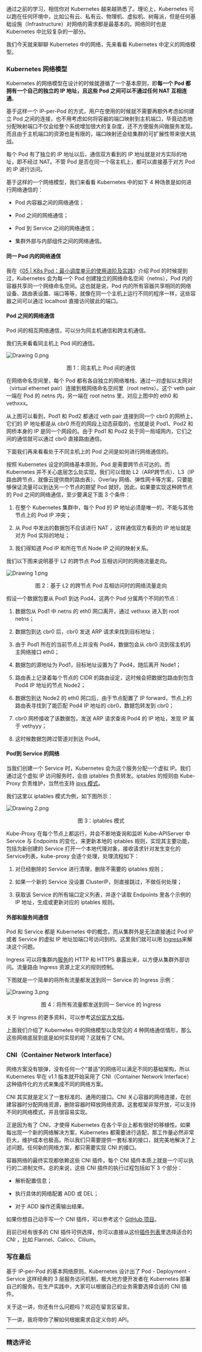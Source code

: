 <p data-nodeid="10019">通过之前的学习，相信你对 Kubernetes 越来越熟悉了。理论上，Kubernetes 可以跑在任何环境中，比如公有云、私有云、物理机、虚拟机、树莓派，但是任何基础设施（Infrastructure）对网络的需求都是最基本的。网络同时也是 Kubernetes 中比较复杂的一部分。</p>



<p data-nodeid="9401">我们今天就来聊聊 Kubernetes 中的网络，先来看看 Kubernetes 中定义的网络模型。</p>
<h3 data-nodeid="9402">Kubernetes 网络模型</h3>
<p data-nodeid="9403">Kubernetes 的网络模型在设计的时候就遵循了一个基本原则，即<strong data-nodeid="9504">每一个 Pod 都拥有一个自己的独立的 IP 地址，且这些 Pod 之间可以不通过任何 NAT 互相连通</strong>。</p>
<p data-nodeid="9404">基于这样一个 IP-per-Pod 的方式，用户在使用的时候就不需要再额外考虑如何建立 Pod 之间的连接，也不用考虑如何将容器的端口映射到主机端口，毕竟动态地分配映射端口不仅会给整个系统增加很大的复杂度，还不方便服务间做服务发现。而且由于主机端口的资源也是有限的，端口映射还会给集群的可扩展性带来很大挑战。</p>
<p data-nodeid="9405">每个 Pod 有了独立的 IP 地址以后，通信双方看到的 IP 地址就是对方实际的地址，即不经过 NAT。不管 Pod 是否在同一个宿主机上，都可以直接基于对方 Pod 的 IP 进行访问。</p>
<p data-nodeid="9406">基于这样的一个网络模型，我们来看看 Kubernetes 中的如下 4 种场景是如何进行网络通信的：</p>
<ul data-nodeid="9407">
<li data-nodeid="9408">
<p data-nodeid="9409">Pod 内容器之间的网络通信；</p>
</li>
<li data-nodeid="9410">
<p data-nodeid="9411">Pod 之间的网络通信；</p>
</li>
<li data-nodeid="9412">
<p data-nodeid="9413">Pod 到 Service 之间的网络通信；</p>
</li>
<li data-nodeid="9414">
<p data-nodeid="9415">集群外部与内部组件之间的网络通信。</p>
</li>
</ul>
<h4 data-nodeid="9416">同一 Pod 内的网络通信</h4>
<p data-nodeid="9417">我在《<a href="https://kaiwu.lagou.com/course/courseInfo.htm?courseId=447#/detail/pc?id=4522" data-nodeid="9516">05 | K8s Pod：最小调度单元的使用进阶及实践</a>》介绍 Pod 的时候提到过，Kubernetes 会为每一个 Pod 创建独立的网络命名空间（netns），Pod 内的容器共享同一个网络命名空间。这也就是说，Pod 内的所有容器共享相同的网络设备、路由表设置、端口等等，就像在同一个主机上运行不同的程序一样，这些容器之间可以通过 localhost 直接访问彼此的端口。</p>
<h4 data-nodeid="9418">Pod 之间的网络通信</h4>
<p data-nodeid="9419">Pod 间的相互网络通信，可以分为同主机通信和跨主机通信。</p>
<p data-nodeid="10827">我们先来看看同主机上 Pod 间的通信。</p>
<p data-nodeid="11241"><img src="https://s0.lgstatic.com/i/image/M00/70/F6/Ciqc1F-8tLuAWX-tAACIXQBtkeo535.png" alt="Drawing 0.png" data-nodeid="11245"></p>
<div data-nodeid="11242" class=""><p style="text-align:center">图 1：同主机上 Pod 间的通信</p></div>





<p data-nodeid="9423">在网络命名空间里，每个 Pod 都有各自独立的网络堆栈，通过一对虚拟以太网对（virtual ethernet pair）连接到根网络命名空间里（root netns）。这个 veth pair 一端在 Pod 的 netns 内，另一端在 root netns 里，对应上图中的 eth0 和 vethxxx。</p>
<p data-nodeid="9424">从上图可以看到，Pod1 和 Pod2 都通过 veth pair 连接到同一个 cbr0 的网桥上，它们的 IP 地址都是从 cbr0 所在的网段上动态获取的，也就是说 Pod1、Pod2 和网桥本身的 IP 是同一个网段的。由于 Pod1 和 Pod2 处于同一局域网内，它们之间的通信就可以通过 cbr0 直接路由通信。</p>
<p data-nodeid="9425">下面我们再来看看处于不同主机上的 Pod 之间是如何进行网络通信的。</p>
<p data-nodeid="9426">按照 Kubernetes 设定的网络基本原则，Pod 是需要跨节点可达的。而 Kubernetes 并不关心底层怎么处实现，我们可以借助 L2（ARP跨节点）、L3（IP路由跨节点，就像云提供商的路由表）、Overlay 网络、弹性网卡等方案，只要能够保证流量可以到达另一个节点的期望 Pod 就好。因此，如果要实现这种跨节点的 Pod 之间的网络通信，至少要满足下面 3 个条件：</p>
<ol data-nodeid="9427">
<li data-nodeid="9428">
<p data-nodeid="9429">在整个 Kubernetes 集群中，每个 Pod 的 IP 地址必须是唯一的，不能与其他节点上的 Pod IP 冲突；</p>
</li>
<li data-nodeid="9430">
<p data-nodeid="9431">从 Pod 中发出的数据包不应该进行 NAT ，这样通信双方看到的 IP 地址就是对方 Pod 实际的地址；</p>
</li>
<li data-nodeid="9432">
<p data-nodeid="9433">我们得知道 Pod IP 和所在节点 Node IP 之间的映射关系。</p>
</li>
</ol>
<p data-nodeid="12450">我们以下图来说明基于 L2 的跨节点 Pod 互相访问时的网络流量走向。</p>
<p data-nodeid="12451" class=""><img src="https://s0.lgstatic.com/i/image/M00/71/01/CgqCHl-8tOWAFzVSAAIezV_GXxk921.png" alt="Drawing 1.png" data-nodeid="12456"></p>
<div data-nodeid="12452"><p style="text-align:center">图 2：基于 L2 的跨节点 Pod 互相访问时的网络流量走向</p></div>






<p data-nodeid="9437">假设一个数据包要从 Pod1 到达 Pod4，这两个 Pod 分属两个不同的节点：</p>
<ol data-nodeid="9438">
<li data-nodeid="9439">
<p data-nodeid="9440">数据包从 Pod1 中 netns 的 eth0 网口离开，通过 vethxxx 进入到 root netns；</p>
</li>
<li data-nodeid="9441">
<p data-nodeid="9442">数据包到达 cbr0 后，cbr0 发送 ARP 请求来找到目标地址；</p>
</li>
<li data-nodeid="9443">
<p data-nodeid="9444">由于 Pod1 所在的当前节点上并没有 Pod4，数据包会从 cbr0 流到宿主机的主网络接口 eth0；</p>
</li>
<li data-nodeid="9445">
<p data-nodeid="9446">数据包的源地址为 Pod1，目标地址设置为了 Pod4，随后离开 Node1；</p>
</li>
<li data-nodeid="9447">
<p data-nodeid="9448">路由表上记录着每个节点的 CIDR 的路由设定，这时候会把数据包路由到包含 Pod4 IP 地址的节点 Node2；</p>
</li>
<li data-nodeid="9449">
<p data-nodeid="9450">数据包到达 Node2 的 eth0 网口后，由于节点配置了 IP forward，节点上的路由表寻找到了能匹配 Pod4 IP 地址的 cbr0，数据包转发到 cbr0；</p>
</li>
<li data-nodeid="9451">
<p data-nodeid="9452">cbr0 网桥接收了该数据包，发送 ARP 请求查询 Pod4 的 IP 地址，发现 IP 属于 vethyyy；</p>
</li>
<li data-nodeid="9453">
<p data-nodeid="9454">这时候数据包跨过管道对到达 Pod4。</p>
</li>
</ol>
<h4 data-nodeid="9455">Pod到 Service 的网络</h4>
<p data-nodeid="12859" class="">当我们创建一个 Service 时，Kubernetes 会为这个服务分配一个虚拟 IP。我们通过这个虚拟 IP 访问服务时，会由 iptables 负责转发。iptables 的规则由 Kube-Proxy 负责维护，当然也支持 <a href="https://kubernetes.io/zh/docs/concepts/services-networking/service/#proxy-mode-ipvs" data-nodeid="12863">ipvs 模式</a>。</p>

<p data-nodeid="14061">我们这里以 iptables 模式为例，如下图所示：</p>
<p data-nodeid="14062" class=""><img src="https://s0.lgstatic.com/i/image/M00/71/01/CgqCHl-8tPSABkDCAAQPXfFW4NM912.png" alt="Drawing 2.png" data-nodeid="14067"></p>
<div data-nodeid="14063"><p style="text-align:center">图 3：iptables 模式</p></div>





<p data-nodeid="9460">Kube-Proxy 在每个节点上都运行，并会不断地查询和监听 Kube-APIServer 中 Service 与 Endpoints 的变化，来更新本地的 iptables 规则，实现其主要功能，包括为新创建的 Service 打开一个本地代理对象，接收请求针对发生变化的Service列表，kube-proxy 会逐个处理，处理流程如下：</p>
<ol data-nodeid="9461">
<li data-nodeid="9462">
<p data-nodeid="9463">对已经删除的 Service 进行清理，删除不需要的 iptables 规则；</p>
</li>
<li data-nodeid="9464">
<p data-nodeid="9465">如果一个新的 Service 没设置 ClusterIP，则直接跳过，不做任何处理；</p>
</li>
<li data-nodeid="9466">
<p data-nodeid="9467">获取该 Service 的所有端口定义列表，并逐个读取 Endpoints 里各个示例的 IP 地址，生成或更新对应的 iptables 规则。</p>
</li>
</ol>
<h4 data-nodeid="9468">外部和服务间通信</h4>
<p data-nodeid="14468" class="">Pod 和 Service 都是 Kubernetes 中的概念，而从集群外是无法直接通过 Pod IP 或者 Service 的虚拟 IP 地址加端口号访问到的。这里我们就可以用 <a href="https://kubernetes.io/zh/docs/concepts/services-networking/ingress/" data-nodeid="14472">Ingress</a>来解决这个问题。</p>

<p data-nodeid="9470">Ingress 可以将集群内<a href="https://kubernetes.io/zh/docs/concepts/services-networking/service/" data-nodeid="9570">服务</a>的 HTTP 和 HTTPS 暴露出来，以方便从集群外部访问。流量路由 Ingress 资源上定义的规则控制。</p>
<p data-nodeid="15664">下图就是一个简单的将所有流量都发送到同一 Service 的 Ingress 示例：</p>
<p data-nodeid="15665" class=""><img src="https://s0.lgstatic.com/i/image/M00/71/01/CgqCHl-8tQSAAn3KAACHOYfrYmI292.png" alt="Drawing 3.png" data-nodeid="15670"></p>
<div data-nodeid="15666"><p style="text-align:center">图 4：将所有流量都发送到同一 Service 的 Ingress</p></div>





<p data-nodeid="9474">关于 Ingress 的更多资料，可以参考<a href="https://kubernetes.io/zh/docs/concepts/services-networking/ingress/" data-nodeid="9580">这份官方文档</a>。</p>
<p data-nodeid="9475">上面我们介绍了 Kubernetes 中的网络模型以及常见的 4 种网络通信情形，那么这些网络底层到底是如何实现的呢？这就有了 CNI。</p>
<h3 data-nodeid="9476">CNI（Container Network Interface）</h3>
<p data-nodeid="9477">网络方案没有银弹，没有任何一个“普适”的网络可以满足不同的基础架构，所以 Kubernetes 早在 v1.1 版本就开始采用了 CNI（Container Network Interface）这种插件化的方式来集成不同的网络方案。</p>
<p data-nodeid="9478">CNI 其实就是定义了一套标准的、通用的接口。CNI 关心容器的网络连接，在创建容器时分配网络资源，删除容器时释放网络资源。这套框架非常开放，可以支持不同的网络模式，并且很容易实现。</p>
<p data-nodeid="9479">正是因为有了 CNI，才使得 Kubernetes 在各个平台上都有很好的移植性。如果每出现一个新的网络解决方案，Kubernetes 都需要进行适配，那工作量必然非常巨大，维护成本也极高。所以我们只需要提供一套标准的接口，就完美地解决了上述问题。任何新的网络方案，都只需要实现 CNI 的接口。</p>
<p data-nodeid="9480">容器网络的最终实现都依赖这些 CNI 插件，每个 CNI 插件本质上就是一个可以执行的二进制文件。总的来说，这些 CNI 插件的执行过程包括如下 3 个部分：</p>
<ul data-nodeid="9481">
<li data-nodeid="9482">
<p data-nodeid="9483">解析配置信息；</p>
</li>
<li data-nodeid="9484">
<p data-nodeid="9485">执行具体的网络配置 ADD 或 DEL；</p>
</li>
<li data-nodeid="9486">
<p data-nodeid="9487">对于 ADD 操作还需输出结果。</p>
</li>
</ul>
<p data-nodeid="16069" class="te-preview-highlight">如果你想自己动手写一个 CNI 插件，可以参考这个 <a href="https://github.com/eranyanay/cni-from-scratch" data-nodeid="16073">GitHub 项目</a>。</p>

<p data-nodeid="9489">目前已经有很多的 CNI 插件可供选择，你可以直接从这份<a href="https://kubernetes.io/zh/docs/concepts/cluster-administration/networking/#%E5%A6%82%E4%BD%95%E5%AE%9E%E7%8E%B0-kubernetes-%E7%9A%84%E7%BD%91%E7%BB%9C%E6%A8%A1%E5%9E%8B" data-nodeid="9599">插件列表</a>里选择适合的 CNI ，比如 Flannel、Calico、Cilium。</p>
<h3 data-nodeid="9490">写在最后</h3>
<p data-nodeid="9491">基于 IP-per-Pod 的基本网络原则，Kubernetes 设计出了 Pod - Deployment - Service 这样经典的 3 层服务访问机制，极大地方便开发者在 Kubernetes 部署自己的服务。在生产实践中，大家可以根据自己的业务需要选择合适的 CNI 插件。</p>
<p data-nodeid="9492">关于这一讲，你还有什么问题吗？欢迎在留言区留言。</p>
<p data-nodeid="9493">下一讲，我将带你了解如何根据需求自定义你的 API。</p>

---

### 精选评论


